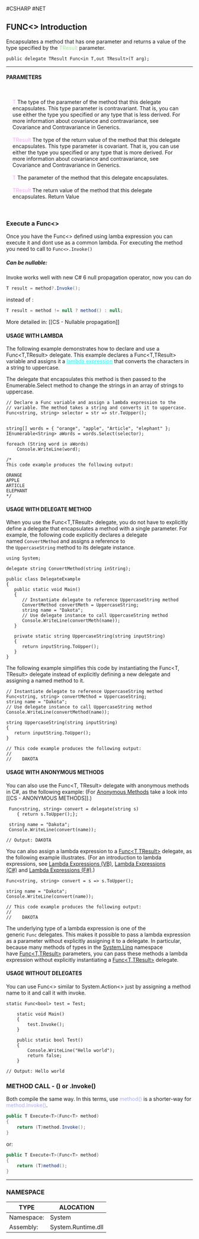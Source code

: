 #CSHARP #NET 
## FUNC\<\> Introduction

Encapsulates a method that has one parameter and returns a value of the type specified by the <span style="color:#9EE192">TResult</span> parameter.
``` CSHARP 
public delegate TResult Func<in T,out TResult>(T arg);
```
---
#### PARAMETERS 

<div style="border: 1px solid white; border-radius: 0.5rem; padding: 1rem;">

<span style="color:#f5a5f5; ">T</span>
The type of the parameter of the method that this delegate encapsulates.
This type parameter is contravariant. That is, you can use either the type you specified or any type that is less derived. For more information about covariance and contravariance, see Covariance and Contravariance in Generics.
<br><br>
<span style="color:#f5a5f5; ">TResult</span>
The type of the return value of the method that this delegate encapsulates.
This type parameter is covariant. That is, you can use either the type you specified or any type that is more derived. For more information about covariance and contravariance, see Covariance and Contravariance in Generics.
<br><br>
<span style="color:#f5a5f5; ">T</span>
The parameter of the method that this delegate encapsulates.
<br><br>
<span style="color:#f5a5f5; ">TResult</span>
The return value of the method that this delegate encapsulates.
Return Value
</div>

### Execute a Func\<\>

Once you have the Func\<\> defined using lamba expression you can execute it and dont use as a common lambda. 
For executing the method you need to call to ```Func<>.Invoke()```


##### Can be nullable: 

Invoke works well with new C# 6 null propagation operator, now you can do

```csharp
T result = method?.Invoke();
```

instead of : 

```csharp
T result = method != null ? method() : null;
```

More detailed in:  [[CS - Nullable propagation]]


#### USAGE WITH LAMBDA

The following example demonstrates how to declare and use a Func\<T,TResult\> delegate. This example declares a Func\<T,TResult\> variable and assigns it a <span style="color:cyan; text-decoration:underline; ">lambda expression</span> that converts the characters in a string to uppercase. 

The delegate that encapsulates this method is then passed to the Enumerable.Select method to change the strings in an array of strings to uppercase.

```CSHARP 
// Declare a Func variable and assign a lambda expression to the
// variable. The method takes a string and converts it to uppercase.
Func<string, string> selector = str => str.ToUpper();


string[] words = { "orange", "apple", "Article", "elephant" };
IEnumerable<String> aWords = words.Select(selector);

foreach (String word in aWords)
    Console.WriteLine(word);

/*
This code example produces the following output:

ORANGE
APPLE
ARTICLE
ELEPHANT
*/
```

#### USAGE WITH DELEGATE METHOD

When you use the Func\<T,TResult\> delegate, you do not have to explicitly define a delegate that encapsulates a method with a single parameter. For example, the following code explicitly declares a delegate named `ConvertMethod` and assigns a reference to the `UppercaseString` method to its delegate instance.

```CSHARP 
using System;

delegate string ConvertMethod(string inString);

public class DelegateExample
{
   public static void Main()
   {
      // Instantiate delegate to reference UppercaseString method
      ConvertMethod convertMeth = UppercaseString;
      string name = "Dakota";
      // Use delegate instance to call UppercaseString method
      Console.WriteLine(convertMeth(name));
   }

   private static string UppercaseString(string inputString)
   {
      return inputString.ToUpper();
   }
}
```

The following example simplifies this code by instantiating the Func\<T, TResult\> delegate instead of explicitly defining a new delegate and assigning a named method to it.

```CSHARP 
// Instantiate delegate to reference UppercaseString method
Func<string, string> convertMethod = UppercaseString;
string name = "Dakota";
// Use delegate instance to call UppercaseString method
Console.WriteLine(convertMethod(name));

string UppercaseString(string inputString)
{
   return inputString.ToUpper();
}

// This code example produces the following output:
//
//    DAKOTA
```

#### USAGE WITH ANONYMOUS METHODS

You can also use the Func\<T, TResult\> delegate with anonymous methods in C#, as the following example: 
(For [Anonymous Methods](https://learn.microsoft.com/en-us/dotnet/csharp/programming-guide/statements-expressions-operators/anonymous-methods) take a look into [[CS - ANONYMOUS METHODS]].)

```CSHARP 
 Func<string, string> convert = delegate(string s)
    { return s.ToUpper();};

 string name = "Dakota";
 Console.WriteLine(convert(name));

// Output: DAKOTA
```

You can also assign a lambda expression to a [Func<T,TResult>](https://learn.microsoft.com/en-us/dotnet/api/system.func-2?view=net-8.0) delegate, as the following example illustrates. (For an introduction to lambda expressions, see [Lambda Expressions (VB)](https://learn.microsoft.com/en-us/dotnet/visual-basic/programming-guide/language-features/procedures/lambda-expressions), [Lambda Expressions (C#)](https://learn.microsoft.com/en-us/dotnet/csharp/programming-guide/statements-expressions-operators/lambda-expressions) and [Lambda Expressions (F#)](https://learn.microsoft.com/en-us/dotnet/fsharp/language-reference/functions/lambda-expressions-the-fun-keyword).)
```CSHARP 
Func<string, string> convert = s => s.ToUpper();

string name = "Dakota";
Console.WriteLine(convert(name));

// This code example produces the following output:
//
//    DAKOTA
```

The underlying type of a lambda expression is one of the generic `Func` delegates. This makes it possible to pass a lambda expression as a parameter without explicitly assigning it to a delegate. In particular, because many methods of types in the [System.Linq](https://learn.microsoft.com/en-us/dotnet/api/system.linq?view=net-8.0) namespace have [Func<T,TResult>](https://learn.microsoft.com/en-us/dotnet/api/system.func-2?view=net-8.0) parameters, you can pass these methods a lambda expression without explicitly instantiating a [Func<T,TResult>](https://learn.microsoft.com/en-us/dotnet/api/system.func-2?view=net-8.0) delegate.

#### USAGE WITHOUT DELEGATES

You can use Func\<\> similar to System.Action\<\> just by assigning a method name to it and call it with invoke. 

```CSHARP 
static Func<bool> test = Test;

    static void Main()
    {
        test.Invoke();
    }

    public static bool Test()
    {
        Console.WriteLine("Hello world");
        return false; 
    }

// Output: Hello world
```

### METHOD CALL - () or .Invoke() 

Both compile the same way. In this terms, use <span style="color:#ababf5;">method()</span> is a shorter-way for <span style="color:#ababf5;">method.Invoke()</span>. 

```csharp
public T Execute<T>(Func<T> method)
{
    return (T)method.Invoke();
}
```

or: 

```csharp
public T Execute<T>(Func<T> method)
{
    return (T)method();
}
```

---
### NAMESPACE

| TYPE | ALOCATION |
|---|---|
| Namespace: | System |
| Assembly: | System.Runtime.dll | 

